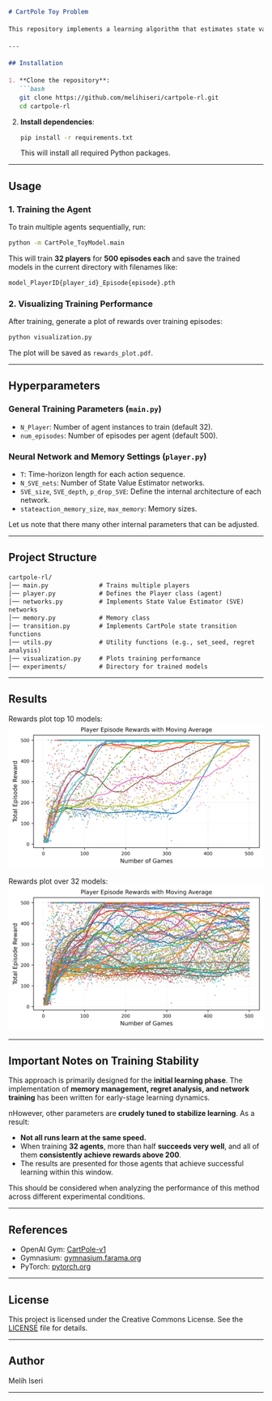 
```markdown
# CartPole Toy Problem

This repository implements a learning algorithm that estimates state values in the **CartPole-v1** environment using a fixed horizon of 8 steps.

---

## Installation

1. **Clone the repository**:
   ```bash
   git clone https://github.com/melihiseri/cartpole-rl.git
   cd cartpole-rl
   ```

2. **Install dependencies**:
   ```bash
   pip install -r requirements.txt
   ```
   This will install all required Python packages.

---

## Usage

### 1. Training the Agent
To train multiple agents sequentially, run:
```bash
python -m CartPole_ToyModel.main
```
This will train **32 players** for **500 episodes each** and save the trained models in the current directory with filenames like:
```bash
model_PlayerID{player_id}_Episode{episode}.pth
```

### 2. Visualizing Training Performance
After training, generate a plot of rewards over training episodes:
```bash
python visualization.py
```
The plot will be saved as `rewards_plot.pdf`.

---

## Hyperparameters

### **General Training Parameters (`main.py`)**
- `N_Player`: Number of agent instances to train (default 32).
- `num_episodes`: Number of episodes per agent (default 500).

### **Neural Network and Memory Settings (`player.py`)**
- `T`: Time-horizon length for each action sequence.
- `N_SVE_nets`: Number of State Value Estimator networks.
- `SVE_size`, `SVE_depth`, `p_drop_SVE`: Define the internal architecture of each network.
- `stateaction_memory_size`, `max_memory`: Memory sizes.

Let us note that there many other internal parameters that can be adjusted.

---

## Project Structure
```
cartpole-rl/
│── main.py              # Trains multiple players
│── player.py            # Defines the Player class (agent)
│── networks.py          # Implements State Value Estimator (SVE) networks
│── memory.py            # Memory class
│── transition.py        # Implements CartPole state transition functions
│── utils.py             # Utility functions (e.g., set_seed, regret analysis)
│── visualization.py     # Plots training performance
│── experiments/         # Directory for trained models
```

---

## Results

Rewards plot top 10 models:
![Training Performance](rewards_plot_top10.png)  

Rewards plot over 32 models:
![Training Performance](rewards_plot_all.png)  

---

## Important Notes on Training Stability

This approach is primarily designed for the **initial learning phase**. The implementation of **memory management, regret analysis, and network training** has been written for early-stage learning dynamics.

nHowever, other parameters are **crudely tuned to stabilize learning**. As a result:
- **Not all runs learn at the same speed.**  
- When training **32 agents**, more than half **succeeds very well**, and all of them **consistently achieve rewards above 200**.  
- The results are presented for those agents that achieve successful learning within this window.

This should be considered when analyzing the performance of this method across different experimental conditions.

---

## References
- OpenAI Gym: [CartPole-v1](https://www.gymlibrary.ml/environments/classic_control/cart_pole/)
- Gymnasium: [gymnasium.farama.org](https://gymnasium.farama.org/)
- PyTorch: [pytorch.org](https://pytorch.org/)

---

## License
This project is licensed under the Creative Commons License. See the [LICENSE](./LICENSE) file for details.


---

## Author

Melih Iseri

---

